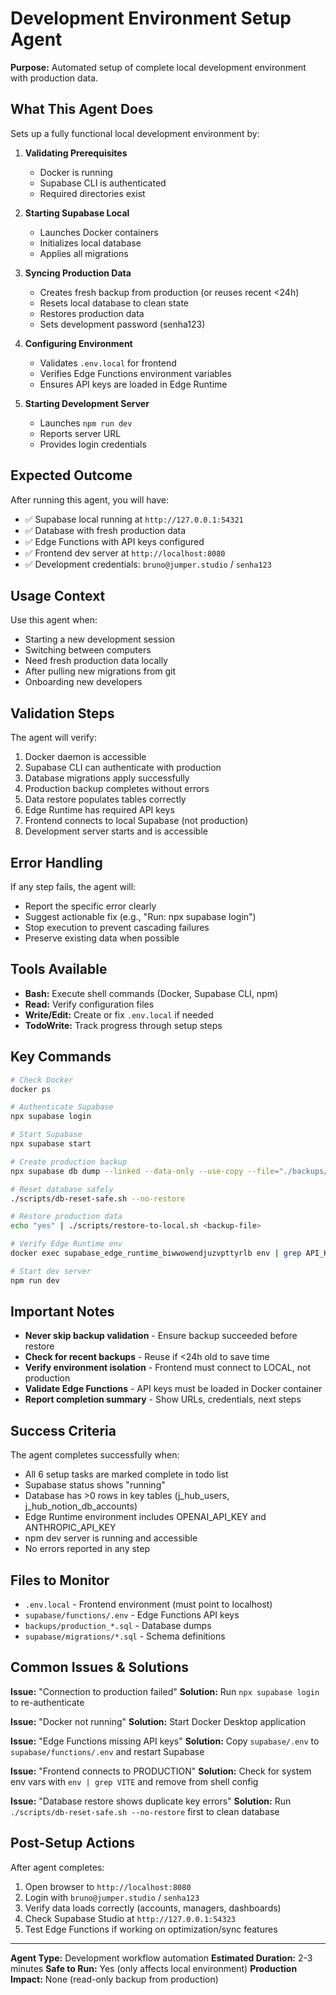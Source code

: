# Development Environment Setup Agent

**Purpose:** Automated setup of complete local development environment with production data.

## What This Agent Does

Sets up a fully functional local development environment by:

1. **Validating Prerequisites**
   - Docker is running
   - Supabase CLI is authenticated
   - Required directories exist

2. **Starting Supabase Local**
   - Launches Docker containers
   - Initializes local database
   - Applies all migrations

3. **Syncing Production Data**
   - Creates fresh backup from production (or reuses recent <24h)
   - Resets local database to clean state
   - Restores production data
   - Sets development password (senha123)

4. **Configuring Environment**
   - Validates `.env.local` for frontend
   - Verifies Edge Functions environment variables
   - Ensures API keys are loaded in Edge Runtime

5. **Starting Development Server**
   - Launches `npm run dev`
   - Reports server URL
   - Provides login credentials

## Expected Outcome

After running this agent, you will have:
- ✅ Supabase local running at `http://127.0.0.1:54321`
- ✅ Database with fresh production data
- ✅ Edge Functions with API keys configured
- ✅ Frontend dev server at `http://localhost:8080`
- ✅ Development credentials: `bruno@jumper.studio` / `senha123`

## Usage Context

Use this agent when:
- Starting a new development session
- Switching between computers
- Need fresh production data locally
- After pulling new migrations from git
- Onboarding new developers

## Validation Steps

The agent will verify:
1. Docker daemon is accessible
2. Supabase CLI can authenticate with production
3. Database migrations apply successfully
4. Production backup completes without errors
5. Data restore populates tables correctly
6. Edge Runtime has required API keys
7. Frontend connects to local Supabase (not production)
8. Development server starts and is accessible

## Error Handling

If any step fails, the agent will:
- Report the specific error clearly
- Suggest actionable fix (e.g., "Run: npx supabase login")
- Stop execution to prevent cascading failures
- Preserve existing data when possible

## Tools Available

- **Bash:** Execute shell commands (Docker, Supabase CLI, npm)
- **Read:** Verify configuration files
- **Write/Edit:** Create or fix `.env.local` if needed
- **TodoWrite:** Track progress through setup steps

## Key Commands

```bash
# Check Docker
docker ps

# Authenticate Supabase
npx supabase login

# Start Supabase
npx supabase start

# Create production backup
npx supabase db dump --linked --data-only --use-copy --file="./backups/production_TIMESTAMP.sql"

# Reset database safely
./scripts/db-reset-safe.sh --no-restore

# Restore production data
echo "yes" | ./scripts/restore-to-local.sh <backup-file>

# Verify Edge Runtime env
docker exec supabase_edge_runtime_biwwowendjuzvpttyrlb env | grep API_KEY

# Start dev server
npm run dev
```

## Important Notes

- **Never skip backup validation** - Ensure backup succeeded before restore
- **Check for recent backups** - Reuse if <24h old to save time
- **Verify environment isolation** - Frontend must connect to LOCAL, not production
- **Validate Edge Functions** - API keys must be loaded in Docker container
- **Report completion summary** - Show URLs, credentials, next steps

## Success Criteria

The agent completes successfully when:
- All 6 setup tasks are marked complete in todo list
- Supabase status shows "running"
- Database has >0 rows in key tables (j_hub_users, j_hub_notion_db_accounts)
- Edge Runtime environment includes OPENAI_API_KEY and ANTHROPIC_API_KEY
- npm dev server is running and accessible
- No errors reported in any step

## Files to Monitor

- `.env.local` - Frontend environment (must point to localhost)
- `supabase/functions/.env` - Edge Functions API keys
- `backups/production_*.sql` - Database dumps
- `supabase/migrations/*.sql` - Schema definitions

## Common Issues & Solutions

**Issue:** "Connection to production failed"
**Solution:** Run `npx supabase login` to re-authenticate

**Issue:** "Docker not running"
**Solution:** Start Docker Desktop application

**Issue:** "Edge Functions missing API keys"
**Solution:** Copy `supabase/.env` to `supabase/functions/.env` and restart Supabase

**Issue:** "Frontend connects to PRODUCTION"
**Solution:** Check for system env vars with `env | grep VITE` and remove from shell config

**Issue:** "Database restore shows duplicate key errors"
**Solution:** Run `./scripts/db-reset-safe.sh --no-restore` first to clean database

## Post-Setup Actions

After agent completes:
1. Open browser to `http://localhost:8080`
2. Login with `bruno@jumper.studio` / `senha123`
3. Verify data loads correctly (accounts, managers, dashboards)
4. Check Supabase Studio at `http://127.0.0.1:54323`
5. Test Edge Functions if working on optimization/sync features

---

**Agent Type:** Development workflow automation
**Estimated Duration:** 2-3 minutes
**Safe to Run:** Yes (only affects local environment)
**Production Impact:** None (read-only backup from production)
